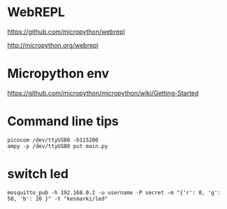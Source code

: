 # WebREPL

https://github.com/micropython/webrepl

http://micropython.org/webrepl

# Micropython env

https://github.com/micropython/micropython/wiki/Getting-Started

# Command line tips

```commandline
picocom /dev/ttyUSB0 -b115200
ampy -p /dev/ttyUSB0 put main.py 
```

# switch led

```commandline
mosquitto_pub -h 192.168.0.2 -u username -P secret -m "{'r': 0, 'g': 50, 'b': 20 }" -t "kesmarki/led"
```